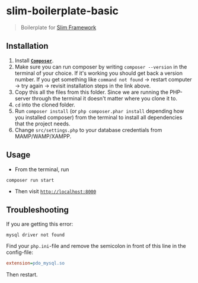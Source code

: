 # slim-boilerplate-basic

> Boilerplate for [Slim Framework](https://www.slimframework.com/docs/)

## Installation

1. Install **[`Composer`](https://getcomposer.org/doc/00-intro.md)**.
2. Make sure you can run composer by writing `composer --version` in the terminal of your choice. If it's working you should get back a version number. If you get something like `command not found` -> restart computer -> try again -> revisit installation steps in the link above.
3. Copy this all the files from this folder. Since we are running the PHP-server through the terminal it doesn't matter where you clone it to.
4. `cd` into the cloned folder.
5. Run `composer install` (or `php composer.phar install` depending how you installed composer) from the terminal to install all dependencies that the project needs.
6. Change `src/settings.php` to your database credentials from MAMP/WAMP/XAMPP.

## Usage

* From the terminal, run
```
composer run start
```
* Then visit [`http://localhost:8000`](http://localhost:8000)

## Troubleshooting

If you are getting this error:
```
mysql driver not found
```

Find your `php.ini`-file and remove the semicolon in front of this line in the config-file:
```ini
extension=pdo_mysql.so
```

Then restart.
